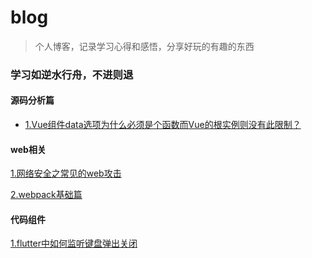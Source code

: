 # blog
> 个人博客，记录学习心得和感悟，分享好玩的有趣的东西
### 学习如逆水行舟，不进则退

#### 源码分析篇
- [1.Vue组件data选项为什么必须是个函数而Vue的根实例则没有此限制？](https://github.com/GenXiaoLe/blog/issues/1)

#### web相关
[1.网络安全之常见的web攻击](https://github.com/GenXiaoLe/blog/issues/2)

[2.webpack基础篇](https://github.com/GenXiaoLe/Blog/issues/4)

#### 代码组件
[1.flutter中如何监听键盘弹出关闭](https://github.com/GenXiaoLe/blog/issues/3)
